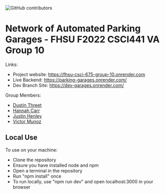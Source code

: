 ![GitHub contributors](https://img.shields.io/github/contributors/FHSU-Group-10/parking-garages?style=for-the-badge)

# Network of Automated Parking Garages - FHSU F2022 CSCI441 VA Group 10

Links:

- Project website: https://fhsu-csci-675-group-10.onrender.com
- Live Backend: https://parking-garages.onrender.com/
- Dev Branch Site: https://dev-garages.onrender.com/

Group Members:

- [Dustin Threet]()
- [Hannah Carr]()
- [Justin Henley](https://github.com/justin-henley)
- [Victor Munoz]()

## Local Use

To use on your machine:

- Clone the repository
- Ensure you have installed node and npm
- Open a terminal in the repository
- Run "npm install" once
- To run locally, use "npm run dev" and open localhost:3000 in your browser
